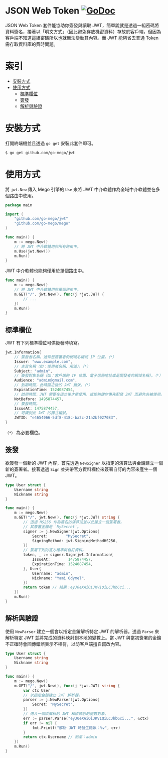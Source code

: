 # JSON Web Token [![GoDoc](https://godoc.org/github.com/go-mego/jwt?status.svg)](https://godoc.org/github.com/go-mego/jwt)

JSON Web Token 套件能協助你簽發與讀取 JWT，簡單說就是透過一組密碼將資料簽名，接著以「明文方式」（因此避免存放機密資料）存放於客戶端，但因為客戶端不知道這組密碼所以也就無法變動其內容。而 JWT 能夠省去普通 Token 需存取資料庫的費時問題。

# 索引

* [安裝方式](#安裝方式)
* [使用方式](#使用方式)
    * [標準欄位](#標準欄位)
    * [簽發](#簽發)
	* [解析與驗證](#解析與驗證)

# 安裝方式

打開終端機並且透過 `go get` 安裝此套件即可。

```bash
$ go get github.com/go-mego/jwt
```

# 使用方式

將 `jwt.New` 傳入 Mego 引擎的 `Use` 來將 JWT 中介軟體作為全域中介軟體並在多個路由中使用。

```go
package main

import (
	"github.com/go-mego/jwt"
	"github.com/go-mego/mego"
)

func main() {
	m := mego.New()
	// 將 JWT 中介軟體用於所有路由中。
	m.Use(jwt.New())
	m.Run()
}
```

JWT 中介軟體也能夠僅用於單個路由中。

```go
func main() {
	m := mego.New()
	// 將 JWT 中介軟體用於單個路由中。
	m.GET("/", jwt.New(), func(j *jwt.JWT) {
		// ...
	})
	m.Run()
}
```

## 標準欄位

JWT 有下列標準欄位可供簽發時填寫。

```go
jwt.Information{
    // 簽發者名稱，通常是簽署者的網域名稱或 IP 位置。（*）
    Issuer: "www.example.com",
    // 主旨名稱（如：使用者名稱、用途）。（*）
    Subject: "admin",
    // 簽發對象名稱（如：客戶端的 IP 位置、電子信箱地址或是開發者的網域名稱）。（*）
    Audience: "admin@gmail.com",
    // 到期時間，此時間之後的 JWT 無效。（*）
    ExpirationTime: 1524087454,
    // 啟用時間，JWT 需要在這之後才能使用，這能夠讓你事先配發 JWT 而避免先被使用。
    NotBefore: 1495874457,
    // 簽發時間。
    IssueAt: 1475874457,
    // 可識別此 JWT 的獨立編號。
    JWTID: "e4654066-5df8-418c-ba2c-21a2bf027083",
}
```

`（*）` 為必要欄位。

## 簽發

欲簽發一個新的 JWT 內容，首先透過 `NewSigner` 以指定的演算法與金鑰建立一個新的簽署者。接著透過 `Sign` 並夾帶官方資料欄位來簽署自訂的內容來產生一個 JWT。

```go
type User struct {
	Username string
	Nickname string
}

func main() {
	m := mego.New()
	m.GET("/", jwt.New(), func(j *jwt.JWT) string {
		// 透過 HS256 作為簽名的演算法並以此建立一個簽署者。
		// 其簽署金鑰是 `MySecret`。
		signer := j.NewSigner(jwt.Options{
			Secret:        "MySecret",
			SigningMethod: jwt.SigningMethodHS256,
		})
		// 簽署下列的官方標準與自訂資料。
		token, _ := signer.Sign(jwt.Information{
			IssueAt:        1475874457,
			ExpirationTime: 1524087454,
		}, User{
			Username: "admin",
			Nickname: "Yami Odymel",
		})
		return token // 結果：eyJ0eXAiOiJKV1QiLCJhbGci...
	})
	m.Run()
}
```

## 解析與驗證

使用 `NewParser` 建立一個會以指定金鑰解析特定 JWT 的解析器。透過 `Parse` 來解析特定 JWT 並將完成的資料映射到本地的變數上。當 JWT 與當初簽署的金鑰不正確時會回傳錯誤表示不相符，以防客戶端擅自竄改內容。

```go
type User struct {
	Username string
	Nickname string
}

func main() {
	m := mego.New()
	m.GET("/", jwt.New(), func(j *jwt.JWT) string {
		var ctx User
		// 以指定金鑰建立 JWT 解析器。
		parser := j.NewParser(jwt.Options{
			Secret: "MySecret",
		})
		// 傳入一個欲解析的 JWT 和欲映射的變數對象。
		err := parser.Parse("eyJ0eXAiOiJKV1QiLCJhbGci...", &ctx)
		if err != nil {
			fmt.Printf("解析 JWT 時發生錯誤：%v", err)
		}
		return ctx.Username // 結果：admin
	})
	m.Run()
}
```